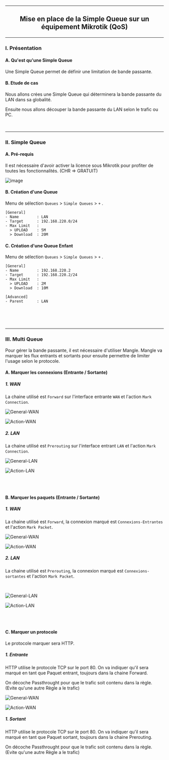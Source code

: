 ------------------------------------------------------------------------------------------------------------------------------------------------------------------------------------------
## <p align='center'> Mise en place de la Simple Queue sur un équipement Mikrotik (QoS) </p>

------------------------------------------------------------------------------------------------------------------------------------------------------------------------------------------
### I. Présentation
#### A. Qu'est qu'une Simple Queue
Une Simple Queue permet de définir une limitation de bande passante.

#### B. Etude de cas
Nous allons crées une Simple Queue qui déterminera la bande passante du LAN dans sa globalité.

Ensuite nous allons découper la bande passante du LAN selon le trafic ou PC.



<br />

------------------------------------------------------------------------------------------------------------------------------------------------------------------------------------------
### II. Simple Queue
#### A. Pré-requis
Il est nécessaire d'avoir activer la licence sous Mikrotik pour profiter de toutes les fonctionnalités. (CHR => GRATUIT)

![image](https://github.com/Drthrax74/Mikrotik/assets/35907/181f9222-e4bf-4e9a-b356-5df472dc78c4)


#### B. Création d'une Queue
Menu de sélection `Queues` > `Simple Queues` > `+` .
```
[General]
- Name        : LAN
- Target      : 192.168.220.0/24
- Max Limit   :
  > UPLOAD    : 5M
  > Download  : 20M
```

#### C. Création d'une Queue Enfant
Menu de sélection `Queues` > `Simple Queues` > `+` .

```
[General]
- Name        : 192.168.220.2
- Target      : 192.168.220.2/24
- Max Limit   :
  > UPLOAD    : 2M
  > Download  : 10M

[Advanced]
- Parent      : LAN
```


<br />
<br />
<br />

------------------------------------------------------------------------------------------------------------------------------------------------------------------------------------------
### III. Multi Queue
Pour gérer la bande passante, il est nécessaire d'utiliser Mangle. Mangle va marquer les flux entrants et sortants pour ensuite permettre de limiter l'usage selon le protocole.

#### A. Marquer les connexions (Entrante / Sortante)
##### 1. WAN
La chaine utilisé est `Forward` sur l'interface entrante `WAN` et l'action `Mark Connection`.

![General-WAN](https://github.com/Drthrax74/Mikrotik/assets/35907/e755b123-2dd0-426e-a7b9-ad07f14be7b7)

![Action-WAN](https://github.com/Drthrax74/Mikrotik/assets/35907/d561457a-e498-4e8a-929d-a4cb234651a8)

##### 2. LAN
La chaine utilisé est `Prerouting` sur l'interface entrant `LAN` et l'action `Mark Connection`.

![General-LAN](https://github.com/Drthrax74/Mikrotik/assets/35907/dc4557d2-e271-4dfb-926d-a370bc045c13)

![Action-LAN](https://github.com/Drthrax74/Mikrotik/assets/35907/b3b6e04d-eb96-4573-8e56-1ca63bba0753)

<br />
<br />

#### B. Marquer les paquets (Entrante / Sortante)
##### 1. WAN
La chaine utilisé est `Forward`, la connexion marqué est `Connexions-Entrantes` et l'action `Mark Packet`.

![General-WAN](https://github.com/Drthrax74/Mikrotik/assets/35907/21278eac-d80e-4226-804e-cc5e22378848)

![Action-WAN](https://github.com/Drthrax74/Mikrotik/assets/35907/c2b16970-c855-41a9-bbb8-4e56f8f8e888)

##### 2. LAN
La chaine utilisé est `Prerouting`, la connexion marqué est `Connexions-sortantes` et l'action `Mark Packet`.

<br />

![General-LAN](https://github.com/Drthrax74/Mikrotik/assets/35907/cc1babdd-e611-44d4-aa4d-e1334e399de1)

![Action-LAN](https://github.com/Drthrax74/Mikrotik/assets/35907/dfbeefc7-34b4-4e8c-b9a6-d17f881b8d6b)

<br />
<br />

#### C. Marquer un protocole
Le protocole marquer sera HTTP.

##### 1. Entrante
HTTP utilise le protocole TCP sur le port 80. On va indiquer qu'il sera marqué en tant que Paquet entrant, toujours dans la chaine Forward.

On décoche Passthrought pour que le trafic soit contenu dans la règle. (Evite qu'une autre Règle a le trafic)

![General-WAN](https://github.com/Drthrax74/Mikrotik/assets/35907/b3c4135b-7e6a-4e1a-806a-dd1fb93a5c31)

![Action-WAN](https://github.com/Drthrax74/Mikrotik/assets/35907/d91790ef-f885-49f2-abe3-f7c247d8f433)

##### 1. Sortant
HTTP utilise le protocole TCP sur le port 80. On va indiquer qu'il sera marqué en tant que Paquet sortant, toujours dans la chaine Prerouting.

On décoche Passthrought pour que le trafic soit contenu dans la règle. (Evite qu'une autre Règle a le trafic)

<br />


